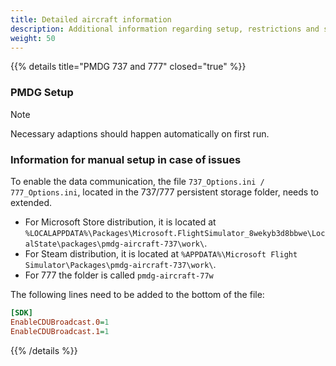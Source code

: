 ```yaml
---
title: Detailed aircraft information
description: Additional information regarding setup, restrictions and specialties of certain aircraft.
weight: 50
---
```


{{% details title="PMDG 737 and 777" closed="true" %}}

### PMDG Setup

> [!NOTE]
> Necessary adaptions should happen automatically on first run.

### Information for manual setup in case of issues

To enable the data communication, the file `737_Options.ini / 777_Options.ini`, located in the 737/777 persistent storage folder, needs to extended.

- For Microsoft Store distribution, it is located at `%LOCALAPPDATA%\Packages\Microsoft.FlightSimulator_8wekyb3d8bbwe\LocalState\packages\pmdg-aircraft-737\work\`.
- For Steam distribution, it is located at `%APPDATA%\Microsoft Flight Simulator\Packages\pmdg-aircraft-737\work\`.
- For 777 the folder is called `pmdg-aircraft-77w`

The following lines need to be added to the bottom of the file:

```ini
[SDK]
EnableCDUBroadcast.0=1
EnableCDUBroadcast.1=1
```

{{% /details %}}
